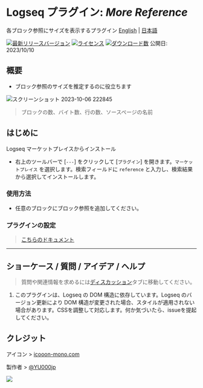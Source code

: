 # Logseq プラグイン: *More Reference*

各ブロック参照にサイズを表示するプラグイン [English](https://github.com/YU000jp/logseq-plugin-reference-guide) | [日本語](https://github.com/YU000jp/logseq-plugin-reference-guide/blob/main/readme.ja.md)

[![最新リリースバージョン](https://img.shields.io/github/v/release/YU000jp/logseq-plugin-reference-guide)](https://github.com/YU000jp/logseq-plugin-reference-guide/releases)
[![ライセンス](https://img.shields.io/github/license/YU000jp/logseq-plugin-reference-guide?color=blue)](https://github.com/YU000jp/logseq-plugin-reference-guide/LICENSE)
[![ダウンロード数](https://img.shields.io/github/downloads/YU000jp/logseq-plugin-reference-guide/total.svg)](https://github.com/YU000jp/logseq-plugin-reference-guide/releases)
  公開日: 2023/10/10

## 概要

- ブロック参照のサイズを推定するのに役立ちます

![スクリーンショット 2023-10-06 222845](https://github.com/YU000jp/logseq-plugin-reference-guide/assets/111847207/1a4c441b-8e17-479c-9ee9-6c70a3a1d9f8)

> ブロックの数、バイト数、行の数、ソースページの名前

## はじめに

Logseq マーケットプレイスからインストール

   - 右上のツールバーで [`---`] をクリックして [`プラグイン`] を開きます。`マーケットプレイス` を選択します。検索フィールドに `reference` と入力し、検索結果から選択してインストールします。

### 使用方法

- 任意のブロックにブロック参照を追加してください。

### プラグインの設定

> [こちらのドキュメント](https://github.com/YU000jp/logseq-plugin-reference-guide/wiki/Plugin-Settings)

---

## ショーケース / 質問 / アイデア / ヘルプ

> 質問や関連情報を求めるには[ディスカッション](https://github.com/YU000jp/logseq-plugin-reference-guide/discussions)タブに移動してください。

1. このプラグインは、Logseq の DOM 構造に依存しています。Logseq のバージョン更新により DOM 構造が変更された場合、スタイルが適用されない場合があります。CSSを調整して対応します。何か気づいたら、issueを提起してください。

## クレジット

アイコン > [icooon-mono.com](https://icooon-mono.com/11110-%e3%83%9e%e3%83%bc%e3%82%ab%e3%83%bc%e3%81%ae%e3%83%a9%e3%82%a4%e3%83%88%e3%83%80%e3%82%a6%e3%83%b3%e3%82%a2%e3%82%a4%e3%82%b3%e3%83%b3%e7%b4%a0%e6%9d%903/)

製作者 > [@YU000jp](https://github.com/YU000jp)

<a href="https://www.buymeacoffee.com/yu000japan"><img src="https://img.buymeacoffee.com/button-api/?text=Buy me a pizza&emoji=🍕&slug=yu000japan&button_colour=FFDD00&font_colour=000000&font_family=Poppins&outline_colour=000000&coffee_colour=ffffff" /></a>